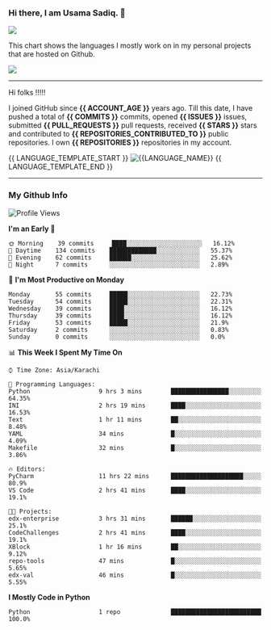 ### Hi there, I am Usama Sadiq. 👋

<img align="center" src="https://github-readme-stats.vercel.app/api?username=UsamaSadiq&custom_title=My Stats&show_icons=true&theme=dark&count_private=true&include_all_commits=true" />


This chart shows the languages I mostly work on in my personal projects that are hosted on Github.

<img align="center" src="https://github-readme-stats.vercel.app/api/top-langs/?username=UsamaSadiq&langs_count=10&layout=compact" />

<!---
---
<a><img align="center" src="https://github-readme-stats.vercel.app/api/pin/?username=UsamaSadiq&repo=CodeChallenges)" /></a>
--->
--- 
Hi folks !!!!!

I joined GitHub since **{{ ACCOUNT_AGE }}** years ago. Till this date, I have pushed a total of **{{ COMMITS }}** commits, opened **{{ ISSUES }}** issues, submitted **{{ PULL_REQUESTS }}** pull requests, received **{{ STARS }}** stars and contributed to **{{ REPOSITORIES_CONTRIBUTED_TO }}** public repositories.
I own **{{ REPOSITORIES }}** repositories in my account.

{{ LANGUAGE_TEMPLATE_START }}
![{{LANGUAGE_NAME}}](https://img.shields.io/static/v1?style=flat-square&label=%E2%A0%80&color=555&labelColor={{LANGUAGE_COLOR:uri}}&message={{LANGUAGE_NAME:uri}}%EF%B8%B1{{LANGUAGE_PERCENT:uri}}%25)
{{ LANGUAGE_TEMPLATE_END }}

--- 
### My Github Info
<!--START_SECTION:waka-->
![Profile Views](http://img.shields.io/badge/Profile%20Views-338-blue)

**I'm an Early 🐤** 

```text
🌞 Morning    39 commits     ████░░░░░░░░░░░░░░░░░░░░░   16.12% 
🌆 Daytime    134 commits    █████████████░░░░░░░░░░░░   55.37% 
🌃 Evening    62 commits     ██████░░░░░░░░░░░░░░░░░░░   25.62% 
🌙 Night      7 commits      ░░░░░░░░░░░░░░░░░░░░░░░░░   2.89%

```
📅 **I'm Most Productive on Monday** 

```text
Monday       55 commits     █████░░░░░░░░░░░░░░░░░░░░   22.73% 
Tuesday      54 commits     █████░░░░░░░░░░░░░░░░░░░░   22.31% 
Wednesday    39 commits     ████░░░░░░░░░░░░░░░░░░░░░   16.12% 
Thursday     39 commits     ████░░░░░░░░░░░░░░░░░░░░░   16.12% 
Friday       53 commits     █████░░░░░░░░░░░░░░░░░░░░   21.9% 
Saturday     2 commits      ░░░░░░░░░░░░░░░░░░░░░░░░░   0.83% 
Sunday       0 commits      ░░░░░░░░░░░░░░░░░░░░░░░░░   0.0%

```


📊 **This Week I Spent My Time On** 

```text
⌚︎ Time Zone: Asia/Karachi

💬 Programming Languages: 
Python                   9 hrs 3 mins        ████████████████░░░░░░░░░   64.35% 
INI                      2 hrs 19 mins       ████░░░░░░░░░░░░░░░░░░░░░   16.53% 
Text                     1 hr 11 mins        ██░░░░░░░░░░░░░░░░░░░░░░░   8.48% 
YAML                     34 mins             █░░░░░░░░░░░░░░░░░░░░░░░░   4.09% 
Makefile                 32 mins             █░░░░░░░░░░░░░░░░░░░░░░░░   3.86%

🔥 Editors: 
PyCharm                  11 hrs 22 mins      ████████████████████░░░░░   80.9% 
VS Code                  2 hrs 41 mins       ████░░░░░░░░░░░░░░░░░░░░░   19.1%

🐱‍💻 Projects: 
edx-enterprise           3 hrs 31 mins       ██████░░░░░░░░░░░░░░░░░░░   25.1% 
CodeChallenges           2 hrs 41 mins       ████░░░░░░░░░░░░░░░░░░░░░   19.1% 
XBlock                   1 hr 16 mins        ██░░░░░░░░░░░░░░░░░░░░░░░   9.12% 
repo-tools               47 mins             █░░░░░░░░░░░░░░░░░░░░░░░░   5.65% 
edx-val                  46 mins             █░░░░░░░░░░░░░░░░░░░░░░░░   5.55%

```

**I Mostly Code in Python** 

```text
Python                   1 repo              █████████████████████████   100.0%

```



<!--END_SECTION:waka-->
<!--
**UsamaSadiq/UsamaSadiq** is a ✨ _special_ ✨ repository because its `README.md` (this file) appears on your GitHub profile.

Here are some ideas to get you started:

- 🔭 I’m currently working on ...
- 🌱 I’m currently learning ...
- 👯 I’m looking to collaborate on ...
- 🤔 I’m looking for help with ...
- 💬 Ask me about ...
- 📫 How to reach me: ...
- 😄 Pronouns: ...
- ⚡ Fun fact: ...
-->
